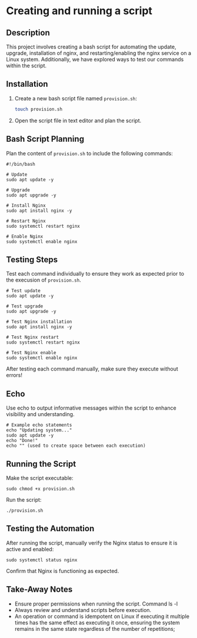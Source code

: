 # Creating and running a script

## Description

This project involves creating a bash script for automating the update, upgrade, installation of nginx, and restarting/enabling the nginx service on a Linux system. Additionally, we have explored ways to test our commands within the script.

## Installation

1. Create a new bash script file named `provision.sh`:

    ```bash
    touch provision.sh
    ```

2. Open the script file in text editor and plan the script.

## Bash Script Planning

Plan the content of `provision.sh` to include the following commands:

```
#!/bin/bash

# Update
sudo apt update -y

# Upgrade
sudo apt upgrade -y

# Install Nginx
sudo apt install nginx -y

# Restart Nginx
sudo systemctl restart nginx

# Enable Nginx
sudo systemctl enable nginx
```


## Testing Steps
Test each command individually to ensure they work as expected prior to the execusion of `provision.sh`.

```
# Test update
sudo apt update -y

# Test upgrade
sudo apt upgrade -y

# Test Nginx installation
sudo apt install nginx -y

# Test Nginx restart
sudo systemctl restart nginx

# Test Nginx enable
sudo systemctl enable nginx
```

After testing each command manually, make sure they execute without errors!

## Echo
Use echo to output informative messages within the script to enhance visibility and understanding.
```
# Example echo statements
echo "Updating system..."
sudo apt update -y
echo "Done!"
echo "" (used to create space between each execution)
```

## Running the Script
Make the script executable:
```
sudo chmod +x provision.sh
```

Run the script:
```
./provision.sh
```

## Testing the Automation
After running the script, manually verify the Nginx status to ensure it is active and enabled:
```
sudo systemctl status nginx
```

Confirm that Nginx is functioning as expected.

## Take-Away Notes
- Ensure proper permissions when running the script. Command ls -l
- Always review and understand scripts before execution.
- An operation or command is idempotent on Linux if executing it multiple times has the same effect as executing it once, ensuring the system remains in the same state regardless of the number of repetitions;